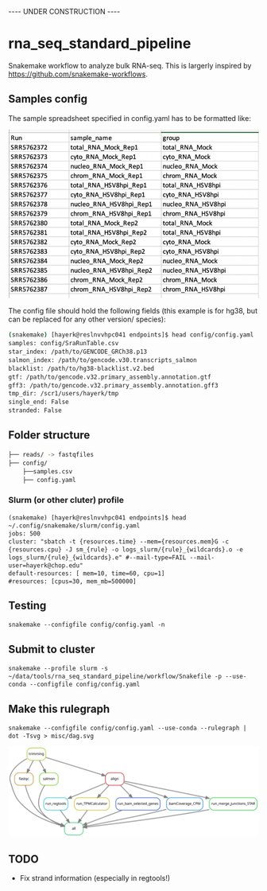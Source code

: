 ---- UNDER CONSTRUCTION ----


# rna_seq_standard_pipeline

Snakemake workflow to analyze bulk RNA-seq. This is largerly inspired by https://github.com/snakemake-workflows.

## Samples config 

The sample spreadsheet specified in config.yaml has to be formatted like:

![example spreadsheet](misc/example_sample_table.png)

The config file should hold the following fields (this example is for hg38, but can be replaced for any other version/ species):

```bash
(snakemake) [hayerk@reslnvvhpc041 endpoints]$ head config/config.yaml
samples: config/SraRunTable.csv
star_index: /path/to/GENCODE_GRCh38.p13
salmon_index: /path/to/gencode.v30.transcripts_salmon
blacklist: /path/to/hg38-blacklist.v2.bed
gtf: /path/to/gencode.v32.primary_assembly.annotation.gtf
gff3: /path/to/gencode.v32.primary_assembly.annotation.gff3
tmp_dir: /scr1/users/hayerk/tmp
single_end: False
stranded: False
```

## Folder structure

```bash
├── reads/ -> fastqfiles
├── config/
	├──samples.csv
	├── config.yaml
```

 ### Slurm (or other cluter) profile

    (snakemake) [hayerk@reslnvvhpc041 endpoints]$ head ~/.config/snakemake/slurm/config.yaml
    jobs: 500
    cluster: "sbatch -t {resources.time} --mem={resources.mem}G -c {resources.cpu} -J sm_{rule} -o logs_slurm/{rule}_{wildcards}.o -e logs_slurm/{rule}_{wildcards}.e" #--mail-type=FAIL --mail-user=hayerk@chop.edu"
    default-resources: [ mem=10, time=60, cpu=1]
    #resources: [cpus=30, mem_mb=500000]
	
## Testing 
    
    snakemake --configfile config/config.yaml -n

## Submit to cluster

    snakemake --profile slurm -s ~/data/tools/rna_seq_standard_pipeline/workflow/Snakefile -p --use-conda --configfile config/config.yaml


## Make this rulegraph

    snakemake --configfile config/config.yaml --use-conda --rulegraph | dot -Tsvg > misc/dag.svg

![example dag](misc/dag.svg)

## TODO

- Fix strand information (especially in regtools!)

